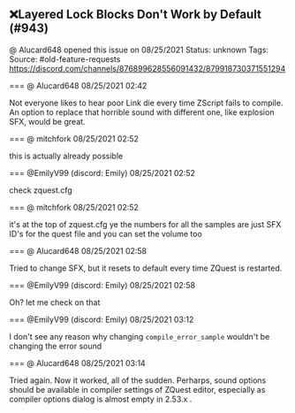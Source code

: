 ## ❌Layered Lock Blocks Don't Work by Default (#943)
@ Alucard648 opened this issue on 08/25/2021
Status: unknown
Tags: 
Source: #old-feature-requests https://discord.com/channels/876899628556091432/879918730371551294


=== @ Alucard648 08/25/2021 02:42

Not everyone likes to hear poor Link die every time ZScript fails to compile. An option to replace that horrible sound with different one, like explosion SFX, would be great.

=== @ mitchfork 08/25/2021 02:52

this is actually already possible

=== @EmilyV99 (discord: Emily) 08/25/2021 02:52

check zquest.cfg

=== @ mitchfork 08/25/2021 02:52

it's at the top of zquest.cfg
ye
the numbers for all the samples are just SFX ID's for the quest file
and you can set the volume too

=== @ Alucard648 08/25/2021 02:58

Tried to change SFX, but it resets to default every time ZQuest is restarted.

=== @EmilyV99 (discord: Emily) 08/25/2021 02:58

Oh?
let me check on that

=== @EmilyV99 (discord: Emily) 08/25/2021 03:12

I don't see any reason why changing `compile_error_sample` wouldn't be changing the error sound

=== @ Alucard648 08/25/2021 03:14

Tried again. Now it worked, all of the sudden. Perharps, sound options should be available in compiler settings of ZQuest editor, especially as compiler options dialog is almost empty in 2.53.x .
